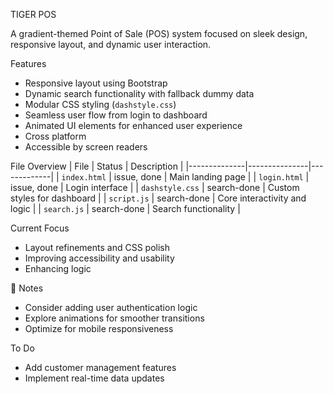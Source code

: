 TIGER POS 

A gradient-themed Point of Sale (POS) system focused on sleek design, responsive layout, and dynamic user interaction.

 Features
- Responsive layout using Bootstrap
- Dynamic search functionality with fallback dummy data
- Modular CSS styling (`dashstyle.css`)
- Seamless user flow from login to dashboard
- Animated UI elements for enhanced user experience
- Cross platform
- Accessible by screen readers

 File Overview
| File         | Status        | Description |
|--------------|---------------|-------------|
| `index.html` | issue, done   | Main landing page |
| `login.html` | issue, done   | Login interface |
| `dashstyle.css` | search-done | Custom styles for dashboard |
| `script.js`  | search-done   | Core interactivity and logic |
| `search.js`  | search-done   | Search functionality |

 Current Focus
- Layout refinements and CSS polish
- Improving accessibility and usability
- Enhancing  logic 

 📌 Notes
- Consider adding user authentication logic
- Explore animations for smoother transitions
- Optimize for mobile responsiveness

 To Do
- Add customer management features
- Implement real-time data updates


